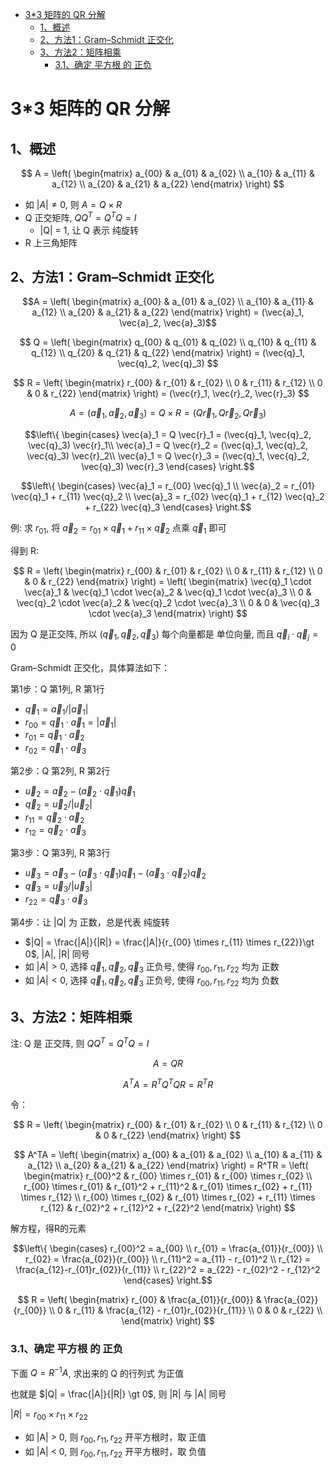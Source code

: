 - [3*3 矩阵的 QR 分解](#33-矩阵的-qr-分解)
  - [1、概述](#1概述)
  - [2、方法1：Gram–Schmidt 正交化](#2方法1gramschmidt-正交化)
  - [3、方法2：矩阵相乘](#3方法2矩阵相乘)
    - [3.1、确定 平方根 的 正负](#31确定-平方根-的-正负)

# 3*3 矩阵的 QR 分解

## 1、概述

$$
A = \left(
    \begin{matrix}
    a_{00} & a_{01} & a_{02} \\
    a_{10} & a_{11} & a_{12} \\
    a_{20} & a_{21} & a_{22}
    \end{matrix}
\right)
$$

+ 如 $|A| \ne 0$, 则 $A = Q \times R$
+ Q 正交矩阵, $QQ^T = Q^TQ = I$
    - |Q| = 1, 让 Q 表示 纯旋转
+ R 上三角矩阵

## 2、方法1：Gram–Schmidt 正交化

$$A = \left(
    \begin{matrix}
    a_{00} & a_{01} & a_{02} \\
    a_{10} & a_{11} & a_{12} \\
    a_{20} & a_{21} & a_{22}
    \end{matrix}
\right) = (\vec{a}_1, \vec{a}_2, \vec{a}_3)$$

$$
Q = \left(
    \begin{matrix}
    q_{00} & q_{01} & q_{02} \\
    q_{10} & q_{11} & q_{12} \\
    q_{20} & q_{21} & q_{22}
    \end{matrix}
\right) = (\vec{q}_1, \vec{q}_2, \vec{q}_3)
$$
 
$$
R = \left(
    \begin{matrix}
    r_{00} & r_{01} & r_{02} \\
    0 & r_{11} & r_{12} \\
    0 & 0 & r_{22}
    \end{matrix}
\right) = (\vec{r}_1, \vec{r}_2, \vec{r}_3)
$$

$$
A = (\vec{a}_1, \vec{a}_2, \vec{a}_3) = Q \times R = (Q \vec{r}_1, Q \vec{r}_2, Q\vec{r}_3)
$$

$$\left\{
    \begin{cases}
        \vec{a}_1 = Q \vec{r}_1 = (\vec{q}_1, \vec{q}_2, \vec{q}_3) \vec{r}_1\\ 
        \vec{a}_1 = Q \vec{r}_2 = (\vec{q}_1, \vec{q}_2, \vec{q}_3) \vec{r}_2\\
        \vec{a}_1 = Q \vec{r}_3 = (\vec{q}_1, \vec{q}_2, \vec{q}_3) \vec{r}_3
    \end{cases}
\right.$$

$$\left\{
    \begin{cases}
        \vec{a}_1 = r_{00} \vec{q}_1 \\ 
        \vec{a}_2 = r_{01} \vec{q}_1 + r_{11} \vec{q}_2 \\
        \vec{a}_3 = r_{02} \vec{q}_1 + r_{12} \vec{q}_2  + r_{22} \vec{q}_3 
    \end{cases}
\right.$$

例: 求 $r_{01}$, 将 $\vec{a}_2 = r_{01} \times \vec{q}_1 + r_{11}  \times \vec{q}_2$ 点乘 $\vec{q}_1$ 即可

得到 R:

$$
R = \left(
    \begin{matrix}
    r_{00} & r_{01} & r_{02} \\
    0 & r_{11} & r_{12} \\
    0 & 0 & r_{22}
    \end{matrix}
\right) = \left(
    \begin{matrix}
    \vec{q}_1 \cdot \vec{a}_1 & \vec{q}_1 \cdot \vec{a}_2 & \vec{q}_1 \cdot \vec{a}_3 \\
    0 & \vec{q}_2 \cdot \vec{a}_2 & \vec{q}_2 \cdot \vec{a}_3 \\
    0 & 0 & \vec{q}_3 \cdot \vec{a}_3
    \end{matrix} 
\right)
$$

因为 Q 是正交阵, 所以 $(\vec{q}_1, \vec{q}_2, \vec{q}_3)$ 每个向量都是 单位向量, 而且 $\vec{q}_i \cdot \vec{q}_j = 0$

Gram–Schmidt 正交化，具体算法如下：

第1步：Q 第1列, R 第1行

+ $\vec{q}_1 = \vec{a}_1 / |\vec{a}_1|$
+ $r_{00} = \vec{q}_1 \cdot \vec{a}_1 = |\vec{a}_1|$
+ $r_{01} = \vec{q}_1 \cdot \vec{a}_2$
+ $r_{02} = \vec{q}_1 \cdot \vec{a}_3$

第2步：Q 第2列, R 第2行

+ $\vec{u}_2 = \vec{a}_2 - (\vec{a}_2 \cdot \vec{q}_1)\vec{q}_1$
+ $\vec{q}_2 = \vec{u}_2 / |\vec{u}_2|$
+ $r_{11} = \vec{q}_2 \cdot \vec{a}_2$
+ $r_{12} = \vec{q}_2 \cdot \vec{a}_3$

第3步：Q 第3列, R 第3行

+ $\vec{u}_3 = \vec{a}_3 - (\vec{a}_3 \cdot \vec{q}_1)\vec{q}_1 - (\vec{a}_3 \cdot \vec{q}_2)\vec{q}_2$
+ $\vec{q}_3 = \vec{u}_3 / |\vec{u}_3|$
+ $r_{22} = \vec{q}_3 \cdot \vec{a}_3$

第4步：让 |Q| 为 正数，总是代表 纯旋转

+ $|Q| = \frac{|A|}{|R|} = \frac{|A|}{r_{00} \times r_{11} \times r_{22}}\gt 0$, |A|, |R| 同号
+ 如 $|A| \gt 0$, 选择 $\vec{q}_1, \vec{q}_2, \vec{q}_3$ 正负号, 使得 $r_{00}, r_{11}, r_{22}$ 均为 正数
+ 如 $|A| \lt 0$, 选择 $\vec{q}_1, \vec{q}_2, \vec{q}_3$ 正负号, 使得 $r_{00}, r_{11}, r_{22}$ 均为 负数

## 3、方法2：矩阵相乘

注: Q 是 正交阵, 则 $QQ^T=Q^TQ=I$

$$A = QR$$

$$A^TA = R^TQ^TQR = R^TR$$

令：

$$
R = \left(
    \begin{matrix}
    r_{00} & r_{01} & r_{02} \\
    0 & r_{11} & r_{12} \\
    0 & 0 & r_{22}
    \end{matrix}
\right)
$$

$$
A^TA = \left(
    \begin{matrix}
    a_{00} & a_{01} & a_{02} \\
    a_{10} & a_{11} & a_{12} \\
    a_{20} & a_{21} & a_{22}
    \end{matrix}
\right) = R^TR = \left(
    \begin{matrix}
    r_{00}^2 & r_{00} \times r_{01} & r_{00} \times r_{02} \\
    r_{00} \times r_{01} & r_{01}^2 + r_{11}^2 & r_{01} \times r_{02} + r_{11} \times r_{12} \\
    r_{00} \times r_{02} & r_{01} \times r_{02} + r_{11} \times r_{12} & r_{02}^2 + r_{12}^2 + r_{22}^2
    \end{matrix}
\right)
$$

解方程，得R的元素

$$\left\{
    \begin{cases}
        r_{00}^2 = a_{00} \\
        r_{01} = \frac{a_{01}}{r_{00}} \\ 
        r_{02} = \frac{a_{02}}{r_{00}} \\ 
        r_{11}^2 = a_{11} - r_{01}^2 \\ 
        r_{12} = \frac{a_{12}-r_{01}r_{02}}{r_{11}} \\ 
        r_{22}^2 = a_{22} - r_{02}^2 - r_{12}^2
    \end{cases}
\right.$$

$$
R = \left(
    \begin{matrix}
    r_{00} & \frac{a_{01}}{r_{00}} & \frac{a_{02}}{r_{00}} \\
    0 & r_{11} & \frac{a_{12} - r_{01}r_{02}}{r_{11}} \\
    0 & 0 & r_{22} \\
    \end{matrix}
\right)
$$

### 3.1、确定 平方根 的 正负

下面 $Q = R^{-1}A$, 求出来的 Q 的行列式 为正值

也就是 $|Q| = \frac{|A|}{|R|} \gt 0$, 则 |R| 与 |A| 同号

$|R| = r_{00} \times r_{11} \times r_{22}$

+ 如 |A| > 0, 则 $r_{00}, r_{11}, r_{22}$ 开平方根时，取 正值
+ 如 |A| < 0, 则 $r_{00}, r_{11}, r_{22}$ 开平方根时，取 负值
